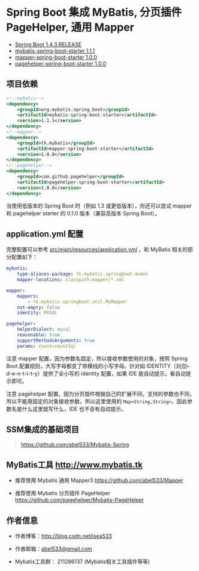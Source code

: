 # Spring Boot 集成 MyBatis, 分页插件 PageHelper, 通用 Mapper 

- [Spring Boot 1.4.3.RELEASE](https://github.com/spring-projects/spring-boot)
- [mybatis-spring-boot-starter 1.1.1](https://github.com/mybatis/spring-boot-starter)
- [mapper-spring-boot-starter 1.0.0](https://github.com/abel533/mapper-boot-starter)
- [pagehelper-spring-boot-starter 1.0.0](https://github.com/pagehelper/pagehelper-spring-boot)

## 项目依赖
```xml
<!--mybatis-->
<dependency>
    <groupId>org.mybatis.spring.boot</groupId>
    <artifactId>mybatis-spring-boot-starter</artifactId>
    <version>1.1.1</version>
</dependency>
<!--mapper-->
<dependency>
    <groupId>tk.mybatis</groupId>
    <artifactId>mapper-spring-boot-starter</artifactId>
    <version>1.0.0</version>
</dependency>
<!--pagehelper-->
<dependency>
    <groupId>com.github.pagehelper</groupId>
    <artifactId>pagehelper-spring-boot-starter</artifactId>
    <version>1.0.0</version>
</dependency>
```

当使用低版本的 Spring Boot 时（例如 1.3 或更低版本），你还可以尝试 mapper 和 pagehelper starter 的 0.1.0 版本（兼容高版本 Spring Boot）。

## application.yml 配置

完整配置可以参考 [src/main/resources/application.yml](https://github.com/abel533/MyBatis-Spring-Boot/blob/master/src/main/resources/application.yml) ，和 MyBatis 相关的部分配置如下：

```yaml
mybatis:
    type-aliases-package: tk.mybatis.springboot.model
    mapper-locations: classpath:mapper/*.xml

mapper:
    mappers:
        - tk.mybatis.springboot.util.MyMapper
    not-empty: false
    identity: MYSQL

pagehelper:
    helperDialect: mysql
    reasonable: true
    supportMethodsArguments: true
    params: count=countSql
```

注意 mapper 配置，因为参数名固定，所以接收参数使用的对象，按照 Spring Boot 配置规则，大写字母都变了带横线的小写字母。针对如 IDENTITY（对应i-d-e-n-t-i-t-y）提供了全小写的 identity 配置，如果 IDE 能自动提示，看自动提示即可。

注意 pagehelper 配置，因为分页插件根据自己的扩展不同，支持的参数也不同，所以不能用固定的对象接收参数，所以这里使用的 `Map<String,String>`，因此参数名是什么这里就写什么，IDE 也不会有自动提示。

## SSM集成的基础项目 
>https://github.com/abel533/Mybatis-Spring

## MyBatis工具 http://www.mybatis.tk

- 推荐使用 Mybatis 通用 Mapper3 https://github.com/abel533/Mapper

- 推荐使用 Mybatis 分页插件 PageHelper https://github.com/pagehelper/Mybatis-PageHelper

## 作者信息

- 作者博客：http://blog.csdn.net/isea533

- 作者邮箱：abel533@gmail.com

- Mybatis工具群： 211286137 (Mybatis相关工具插件等等)
